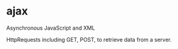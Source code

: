 # ajax
Asynchronous JavaScript and XML

HttpRequests including GET, POST, to retrieve data from a server.
